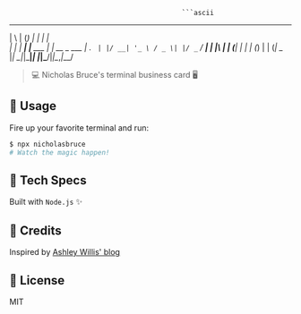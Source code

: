                                                ```ascii
  _   _ _      _           _           
 | \ | (_)    | |         | |          
 |  \| |_  ___| |__   ___ | | __ _ ___ 
 | . ` | |/ __| '_ \ / _ \| |/ _` / __|
 | |\  | | (__| | | | (_) | | (_| \__ \
 |_| \_|_|\___|_| |_|\___/|_|\__,_|___/
                                       
                                       

> 💻 Nicholas Bruce's terminal business card 🖥️

## 🚀 Usage

Fire up your favorite terminal and run:

```bash
$ npx nicholasbruce
# Watch the magic happen!
```

## 🧪 Tech Specs

Built with `Node.js` ✨

## 🔌 Credits 

Inspired by [Ashley Willis' blog](https://ashley.dev/posts/turning-feedback-into-features)

## 📄 License

MIT
